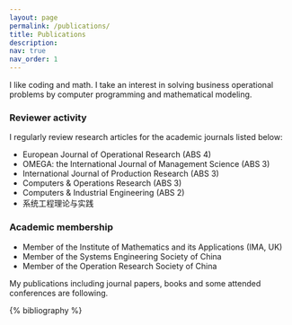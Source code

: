 ```yaml
---
layout: page
permalink: /publications/
title: Publications
description:
nav: true
nav_order: 1
---
```


I like coding and math. I take an interest in solving business operational problems by computer programming and mathematical modeling.

### Reviewer activity

I regularly review research articles for the academic journals listed below:

- European Journal of Operational Research (ABS 4)
- OMEGA: the International Journal of Management Science (ABS 3)
- International Journal of Production Research (ABS 3)
- Computers & Operations Research (ABS 3)
- Computers & Industrial Engineering (ABS 2)
- 系统工程理论与实践

### Academic membership

- Member of the Institute of Mathematics and its Applications (IMA, UK)
- Member of the Systems Engineering Society of China
- Member of the Operation Research Society of China

My publications including journal papers, books and some attended conferences are following.

<!-- _pages/publications.md -->
<div class="publications">

{% bibliography %}

</div>
